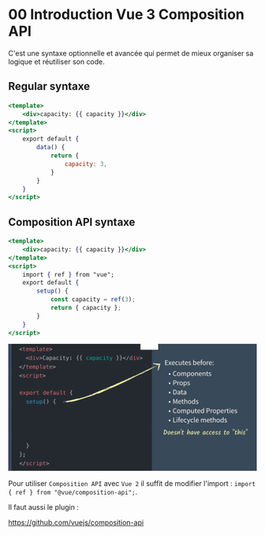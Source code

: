 # 00 Introduction Vue 3 Composition API

C'est une syntaxe optionnelle et avancée qui permet de mieux organiser sa logique et réutiliser son code.

## Regular syntaxe

```jsx
<template>
    <div>capacity: {{ capacity }}</div>
</template>
<script>
	export default {
        data() {
            return {
                capacity: 3,
            }
        }
    }
</script>
```

## Composition API syntaxe

```jsx
<template>
    <div>capacity: {{ capacity }}</div>
</template>
<script>
    import { ref } from "vue";
	export default {
        setup() {
            const capacity = ref(3);
            return { capacity };
        }
    }
</script>
```

<img src="assets/Screenshot2020-09-22at16.49.24.png" alt="Screenshot 2020-09-22 at 16.49.24" style="zoom:50%;" />

Pour utiliser `Composition API` avec `Vue 2` il suffit de modifier l'import : `import { ref } from "@vue/composition-api";`.

Il faut aussi le plugin :

https://github.com/vuejs/composition-api
